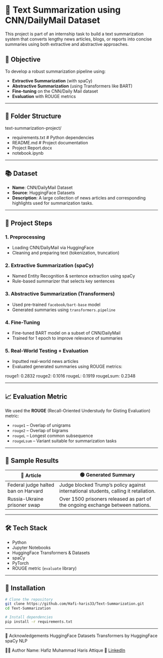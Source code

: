 # 📝 Text Summarization using CNN/DailyMail Dataset

This project is part of an internship task to build a text summarization system that converts lengthy news articles, blogs, or reports into concise summaries using both extractive and abstractive approaches.

## 📌 Objective

To develop a robust summarization pipeline using:
- **Extractive Summarization** (with spaCy)
- **Abstractive Summarization** (using Transformers like BART)
- **Fine-tuning** on the CNN/Daily Mail dataset
- **Evaluation** with ROUGE metrics

---

## 📂 Folder Structure

text-summarization-project/
* requirements.txt # Python dependencies
* README.md # Project documentation
* Project Report.docx
* notebook.ipynb


---

## 📚 Dataset

- **Name**: CNN/DailyMail Dataset
- **Source**: HuggingFace Datasets
- **Description**: A large collection of news articles and corresponding highlights used for summarization tasks.

---

## 🚀 Project Steps

### 1. Preprocessing
- Loading CNN/DailyMail via HuggingFace
- Cleaning and preparing text (tokenization, truncation)

### 2. Extractive Summarization (spaCy)
- Named Entity Recognition & sentence extraction using spaCy
- Rule-based summarizer that selects key sentences

### 3. Abstractive Summarization (Transformers)
- Used pre-trained `facebook/bart-base` model
- Generated summaries using `transformers.pipeline`

### 4. Fine-Tuning
- Fine-tuned BART model on a subset of CNN/DailyMail
- Trained for 1 epoch to improve relevance of summaries

### 5. Real-World Testing + Evaluation
- Inputted real-world news articles
- Evaluated generated summaries using ROUGE metrics:

rouge1: 0.2832
rouge2: 0.1016
rougeL: 0.1919
rougeLsum: 0.2348


---

## 📈 Evaluation Metric

We used the **ROUGE** (Recall-Oriented Understudy for Gisting Evaluation) metric:
- `rouge1` – Overlap of unigrams
- `rouge2` – Overlap of bigrams
- `rougeL` – Longest common subsequence
- `rougeLsum` – Variant suitable for summarization tasks

---

## 🧪 Sample Results

| 🔹 Article | 🟢 Generated Summary |
|-----------|----------------------|
| Federal judge halted ban on Harvard | Judge blocked Trump’s policy against international students, calling it retaliation. |
| Russia-Ukraine prisoner swap | Over 1500 prisoners released as part of the ongoing exchange between nations. |

---

## 🛠️ Tech Stack

- Python
- Jupyter Notebooks
- HuggingFace Transformers & Datasets
- spaCy
- PyTorch
- ROUGE metric (`evaluate` library)

---

## 📌 Installation

```bash
# Clone the repository
git clone https://github.com/Hafi-haris33/Text-Summarization.git
cd Text-Summarization

# Install dependencies
pip install -r requirements.txt
```
---


🙌 Acknowledgements
HuggingFace Datasets
Transformers by HuggingFace
spaCy NLP

👨‍💻 Author
Name: Hafiz Muhammad Haris Attique
🔗 [LinkedIn](https://www.linkedin.com/in/hafiz-muhammad-haris-305211361)
